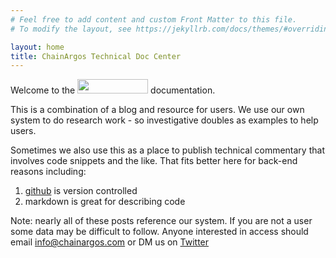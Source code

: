 ```yaml
---
# Feel free to add content and custom Front Matter to this file.
# To modify the layout, see https://jekyllrb.com/docs/themes/#overriding-theme-defaults

layout: home
title: ChainArgos Technical Doc Center
---
```


Welcome to the <img src="https://www.chainargos.com/wp-content/uploads/2023/05/342x70-CA-Logo.png" width=113 height=23> documentation.

This is a combination of a blog and resource for users.
We use our own system to do research work - so investigative doubles as examples to help users.

Sometimes we also use this as a place to publish technical commentary that involves code snippets
and the like. That fits better here for back-end reasons including:
1. [github](github.com) is version controlled
2. markdown is great for describing code

Note: nearly all of these posts reference our system. If you are not a user some data may be
difficult to follow. Anyone interested in access should email <info@chainargos.com> or
DM us on [Twitter](https://twitter.com/ChainArgos)